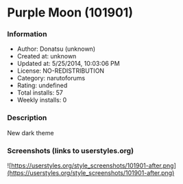 # Purple Moon (101901)

### Information
- Author: Donatsu (unknown)
- Created at: unknown
- Updated at: 5/25/2014, 10:03:06 PM
- License: NO-REDISTRIBUTION
- Category: narutoforums
- Rating: undefined
- Total installs: 57
- Weekly installs: 0


### Description
New dark theme


### Screenshots (links to userstyles.org)
![https://userstyles.org/style_screenshots/101901-after.png](https://userstyles.org/style_screenshots/101901-after.png)


